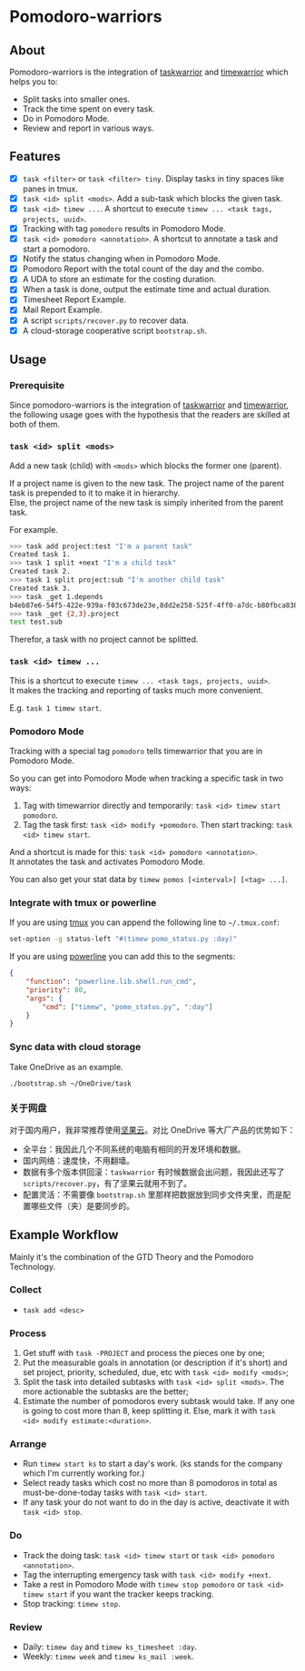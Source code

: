 # Pomodoro-warriors

## About

Pomodoro-warriors is the integration of [taskwarrior](https://taskwarrior.org/docs/) and [timewarrior](https://taskwarrior.org/docs/timewarrior/) which helps you to:

* Split tasks into smaller ones.
* Track the time spent on every task.
* Do in Pomodoro Mode.
* Review and report in various ways.

## Features

* [x] `task <filter>` or `task <filter> tiny`. Display tasks in tiny spaces like panes in tmux.
* [x] `task <id> split <mods>`. Add a sub-task which blocks the given task.
* [x] `task <id> timew ...`. A shortcut to execute `timew ... <task tags, projects, uuid>`.
* [x] Tracking with tag `pomodoro` results in Pomodoro Mode.
* [x] `task <id> pomodoro <annotation>`. A shortcut to annotate a task and start a pomodoro.
* [x] Notify the status changing when in Pomodoro Mode.
* [x] Pomodoro Report with the total count of the day and the combo.
* [x] A UDA to store an estimate for the costing duration.
* [x] When a task is done, output the estimate time and actual duration.
* [x] Timesheet Report Example.
* [x] Mail Report Example.
* [x] A script `scripts/recover.py` to recover data.
* [x] A cloud-storage cooperative script `bootstrap.sh`.

## Usage

### Prerequisite

Since pomodoro-warriors is the integration of [taskwarrior](https://taskwarrior.org/docs/) and [timewarrior](https://taskwarrior.org/docs/timewarrior/), the following usage goes with the hypothesis that the readers are skilled at both of them.

### `task <id> split <mods>`

Add a new task (child) with `<mods>` which blocks the former one (parent).

If a project name is given to the new task. The project name of the parent task is prepended to it to make it in hierarchy.  
Else, the project name of the new task is simply inherited from the parent task.

For example.

```bash
>>> task add project:test "I'm a parent task"
Created task 1.
>>> task 1 split +next "I'm a child task"
Created task 2.
>>> task 1 split project:sub "I'm another child task"
Created task 3.
>>> task _get 1.depends
b4eb87e6-54f5-422e-939a-f03c673de23e,8dd2e258-525f-4ff0-a7dc-b80fbca8387c
>>> task _get {2,3}.project
test test.sub
```

Therefor, a task with no project cannot be splitted.

### `task <id> timew ...`

This is a shortcut to execute `timew ... <task tags, projects, uuid>`.   
It makes the tracking and reporting of tasks much more convenient.

E.g. `task 1 timew start`.

### Pomodoro Mode

Tracking with a special tag `pomodoro` tells timewarrior that you are in Pomodoro Mode.

So you can get into Pomodoro Mode when tracking a specific task in two ways:

1. Tag with timewarrior directly and temporarily: `task <id> timew start pomodoro`.
2. Tag the task first: `task <id> modify +pomodoro`. Then start tracking: `task <id> timew start`.

And a shortcut is made for this: `task <id> pomodoro <annotation>`.  
It annotates the task and activates Pomodoro Mode.

You can also get your stat data by `timew pomos [<interval>] [<tag> ...]`.

### Integrate with tmux or powerline

If you are using [tmux](https://github.com/tmux/tmux) you can append the following line to `~/.tmux.conf`:

```bash
set-option -g status-left "#(timew pomo_status.py :day)"
```

If you are using [powerline](https://github.com/powerline/powerline) you can add this to the segments:

```json
{
    "function": "powerline.lib.shell.run_cmd",
    "priority": 80,
    "args": {
        "cmd": ["timew", "pomo_status.py", ":day"]
    }
}
```

### Sync data with cloud storage

Take OneDrive as an example.

```bash
./bootstrap.sh ~/OneDrive/task
```

### 关于网盘

对于国内用户，我非常推荐使用[坚果云](https://www.jianguoyun.com)。对比 OneDrive 等大厂产品的优势如下：

* 全平台：我因此几个不同系统的电脑有相同的开发环境和数据。
* 国内网络：速度快，不用翻墙。
* 数据有多个版本供回滚：`taskwarrior` 有时候数据会出问题，我因此还写了 `scripts/recover.py`，有了坚果云就用不到了。
* 配置灵活：不需要像 `bootstrap.sh` 里那样把数据放到同步文件夹里，而是配置哪些文件（夹）是要同步的。

## Example Workflow

Mainly it's the combination of the GTD Theory and the Pomodoro Technology.

### Collect

* `task add <desc>`

### Process

1. Get stuff with `task -PROJECT` and process the pieces one by one;
2. Put the measurable goals in annotation (or description if it's short) and set project, priority, scheduled, due, etc with `task <id> modify <mods>`;
3. Split the task into detailed subtasks with `task <id> split <mods>`. The more actionable the subtasks are the better;
4. Estimate the number of pomodoros every subtask would take. If any one is going to cost more than 8, keep splitting it. Else, mark it with `task <id> modify estimate:<duration>`.

### Arrange

* Run `timew start ks` to start a day's work. (ks stands for the company which I'm currently working for.)
* Select ready tasks which cost no more than 8 pomodoros in total as must-be-done-today tasks with `task <id> start`.
* If any task your do not want to do in the day is active, deactivate it with `task <id> stop`.

### Do

* Track the doing task: `task <id> timew start` or `task <id> pomodoro <annotation>`.
* Tag the interrupting emergency task with `task <id> modify +next`.
* Take a rest in Pomodoro Mode with `timew stop pomodoro` or `task <id> timew start` if you want the tracker keeps tracking.
* Stop tracking: `timew stop`.

### Review

* Daily: `timew day` and `timew ks_timesheet :day`.
* Weekly: `timew week` and `timew ks_mail :week`.

